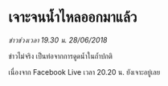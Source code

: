 ---
---

# เจาะจนน้ำไหลออกมาแล้ว

*ข่าวช่วงเวลา 19.30 น. 28/06/2018*

ข่าวไม่จริง เป็นท่อจากการดูดน้ำในถ้ำปกติ

เนื่องจาก Facebook Live เวลา 20.20 น. ยังเจาะอยู่เลย